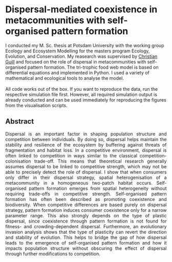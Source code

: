 # Dispersal-mediated coexistence in metacommunities with self-organised pattern formation

I conducted my M. Sc. thesis at Potsdam University with the working group Ecology and Ecosystem Modelling for the masters program Ecology, Evolution, and Conservation. My reasearch was supervised by [Christian Guill](https://www.uni-potsdam.de/de/ibb-ecology/mitarbeiterinnen/dr-christian-guill-1) and focused on the role of dispersal in metacommunities with self-organised pattern formation. The tri-trophic food web model is based on differential equations and implemented in Python. I used a variety of mathematical and ecological tools to analyse the model.  
<br>
All code works out of the box. If you want to reproduce the data, run the respective simulation file first. However, all required simulation output is already conducted and can be used immediately for reproducing the figures from the visualisation scripts.  

## Abstract
<p align="justify">
Dispersal is an important factor in shaping population structure and competition between individuals. By doing so, dispersal helps maintain the stability and resilience of the ecosystem by buffering against threats of fragmentation and habitat loss. In a competitive environment, dispersal is often linked to competition in ways similar to the classical competition-colonisation trade-off. This means that theoretical research generally assumes dispersal to be linked to competitive strength, which may not be able to precisely detect the role of dispersal. I show that when consumers only differ in their dispersal strategy, spatial heterogenisation of a metacommunity in a homogeneous two-patch habitat occurs. Self-organised pattern formation emerges from spatial heterogeneity without requiring trade-offs in competitive strength. Self-organised pattern formation has often been described as promoting coexistence and biodiversity. When competitive differences are based purely on dispersal strategy, pattern formation induces consumer coexistence only for a narrow parameter range. This also strongly depends on the type of plastic dispersal, since coexistence through pattern formation is not found for fitness- and crowding-dependent dispersal. Furthermore, an evolutionary invasion analysis shows that the type of plasticity can revert the direction and stability of evolution. This helps to bridge the gap of how dispersal leads to the emergence of self-organised pattern formation and how it impacts population structure without obscuring the effect of dispersal through further modifications to competition.
</p>
